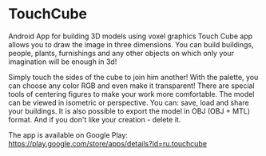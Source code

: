 # TouchCube
Android App for building 3D models using voxel graphics
Touch Cube app allows you to draw the image in three dimensions.
You can build buildings, people, plants, furnishings and any other objects on which only your imagination will be enough in 3d!

Simply touch the sides of the cube to join him another!
With the palette, you can choose any color RGB and even make it transparent!
There are special tools of centering figures to make your work more comfortable.
The model can be viewed in isometric or perspective.
You can: save, load and share your buildings. It is also possible to export the model in OBJ (OBJ + MTL) format. And if you don't like your creation - delete it.

The app is available on Google Play: https://play.google.com/store/apps/details?id=ru.touchcube
